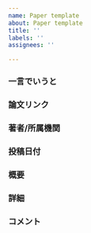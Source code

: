 ```yaml
---
name: Paper template
about: Paper template
title: ''
labels: ''
assignees: ''

---
```


### 一言でいうと

### 論文リンク
<!-- 
URL
Slide: URL
-->

### 著者/所属機関
<!-- コピペでOK -->

### 投稿日付
<!-- 
yyyy/MM/dd
会議名
-->

### 概要

### 詳細

### コメント
